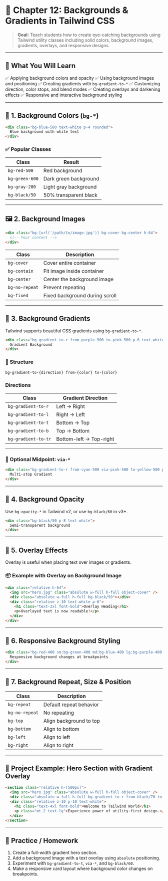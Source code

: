 
# 🎨 Chapter 12: Backgrounds & Gradients in Tailwind CSS

> **Goal:** Teach students how to create eye-catching backgrounds using Tailwind utility classes including solid colors, background images, gradients, overlays, and responsive designs.

---

## 🧠 What You Will Learn

✅ Applying background colors and opacity
✅ Using background images and positioning
✅ Creating gradients with `bg-gradient-to-*`
✅ Customizing direction, color stops, and blend modes
✅ Creating overlays and darkening effects
✅ Responsive and interactive background styling

---

## 🎯 1. Background Colors (`bg-*`)

```html
<div class="bg-blue-500 text-white p-4 rounded">
  Blue background with white text
</div>
```

### ✅ Popular Classes

| Class          | Result                |
| -------------- | --------------------- |
| `bg-red-500`   | Red background        |
| `bg-green-600` | Dark green background |
| `bg-gray-200`  | Light gray background |
| `bg-black/50`  | 50% transparent black |

---

## 🖼️ 2. Background Images

```html
<div class="bg-[url('/path/to/image.jpg')] bg-cover bg-center h-64">
  <!-- Your content -->
</div>
```

| Class          | Description                    |
| -------------- | ------------------------------ |
| `bg-cover`     | Cover entire container         |
| `bg-contain`   | Fit image inside container     |
| `bg-center`    | Center the background image    |
| `bg-no-repeat` | Prevent repeating              |
| `bg-fixed`     | Fixed background during scroll |

---

## 🌈 3. Background Gradients

Tailwind supports beautiful CSS gradients using `bg-gradient-to-*`.

```html
<div class="bg-gradient-to-r from-purple-500 to-pink-500 p-6 text-white">
  Gradient Background
</div>
```

### 📌 Structure

```
bg-gradient-to-{direction} from-{color} to-{color}
```

### Directions

| Class               | Gradient Direction      |
| ------------------- | ----------------------- |
| `bg-gradient-to-r`  | Left → Right            |
| `bg-gradient-to-l`  | Right → Left            |
| `bg-gradient-to-t`  | Bottom → Top            |
| `bg-gradient-to-b`  | Top → Bottom            |
| `bg-gradient-to-tr` | Bottom-left → Top-right |

---

### 🌟 Optional Midpoint: `via-*`

```html
<div class="bg-gradient-to-r from-cyan-500 via-pink-500 to-yellow-500 p-6 text-white">
  Multi-stop Gradient
</div>
```

---

## 🧪 4. Background Opacity

Use `bg-opacity-*` in Tailwind v2, or use `bg-black/60` in v3+.

```html
<div class="bg-black/50 p-8 text-white">
  Semi-transparent background
</div>
```

---

## 🌚 5. Overlay Effects

Overlay is useful when placing text over images or gradients.

### 📦 Example with Overlay on Background Image

```html
<div class="relative h-64">
  <img src="hero.jpg" class="absolute w-full h-full object-cover" />
  <div class="absolute w-full h-full bg-black/50"></div>
  <div class="relative z-10 text-white p-6">
    <h1 class="text-3xl font-bold">Overlay Heading</h1>
    <p>Overlayed text is now readable!</p>
  </div>
</div>
```

---

## 🎯 6. Responsive Background Styling

```html
<div class="bg-red-400 sm:bg-green-400 md:bg-blue-400 lg:bg-purple-400 text-white p-4">
  Responsive background changes at breakpoints
</div>
```

---

## 🔁 7. Background Repeat, Size & Position

| Class          | Description             |
| -------------- | ----------------------- |
| `bg-repeat`    | Default repeat behavior |
| `bg-no-repeat` | No repeating            |
| `bg-top`       | Align background to top |
| `bg-bottom`    | Align to bottom         |
| `bg-left`      | Align to left           |
| `bg-right`     | Align to right          |

---

## 🎨 Project Example: Hero Section with Gradient Overlay

```html
<section class="relative h-[500px]">
  <img src="hero.jpg" class="absolute w-full h-full object-cover" />
  <div class="absolute w-full h-full bg-gradient-to-r from-black/70 to-transparent"></div>
  <div class="relative z-10 p-10 text-white">
    <h1 class="text-4xl font-bold">Welcome to Tailwind World</h1>
    <p class="mt-2 text-lg">Experience power of utility-first design.</p>
  </div>
</section>
```

---

## 🧠 Practice / Homework

1. Create a full-width gradient hero section.
2. Add a background image with a text overlay using `absolute` positioning.
3. Experiment with `bg-gradient-to-t`, `via-*`, and `bg-black/60`.
4. Make a responsive card layout where background color changes on breakpoints.
